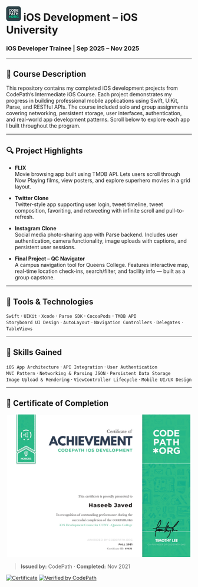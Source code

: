 # <img src="https://github.com/haseebjaved4652/Codepath-Intermediate-Web-Development-Course-Web102/blob/main/codepath%20logo.png?raw=true" alt="CodePath Logo" height="40"/> iOS Development – iOS University

### iOS Developer Trainee | Sep 2025 – Nov 2025  

---

## 📱 Course Description

This repository contains my completed iOS development projects from CodePath’s Intermediate iOS Course. Each project demonstrates my progress in building professional mobile applications using Swift, UIKit, Parse, and RESTful APIs. The course included solo and group assignments covering networking, persistent storage, user interfaces, authentication, and real-world app development patterns. Scroll below to explore each app I built throughout the program.

---

## 🔍 Project Highlights

- **FLIX**  
  Movie browsing app built using TMDB API. Lets users scroll through Now Playing films, view posters, and explore superhero movies in a grid layout.  

- **Twitter Clone**  
  Twitter-style app supporting user login, tweet timeline, tweet composition, favoriting, and retweeting with infinite scroll and pull-to-refresh.  

- **Instagram Clone**  
  Social media photo-sharing app with Parse backend. Includes user authentication, camera functionality, image uploads with captions, and persistent user sessions.  

- **Final Project – QC Navigator**  
  A campus navigation tool for Queens College. Features interactive map, real-time location check-ins, search/filter, and facility info — built as a group capstone.  

---

## 🧰 Tools & Technologies

`Swift` · `UIKit` · `Xcode` · `Parse SDK` · `CocoaPods` · `TMDB API`  
`Storyboard UI Design` · `AutoLayout` · `Navigation Controllers` · `Delegates` · `TableViews`

---

## 🧠 Skills Gained

`iOS App Architecture` · `API Integration` · `User Authentication`  
`MVC Pattern` · `Networking & Parsing JSON` · `Persistent Data Storage`  
`Image Upload & Rendering` · `ViewController Lifecycle` · `Mobile UI/UX Design`

---

## 📜 Certificate of Completion

<img src="https://github.com/haseebjaved4652/Codepath-iOS-Development/blob/main/Certificate%20of%20Achievement.jpg?raw=true" alt="Certificate" width="500"/>

> **Issued by:** CodePath · **Completed:** Nov 2021  

[![Certificate](https://img.shields.io/badge/Certificate-View-blue?style=for-the-badge)](https://github.com/haseebjaved4652/Codepath-iOS-Development/blob/main/Certificate%20of%20Achievement.jpg)
[![Verified by CodePath](https://img.shields.io/badge/Verified_by-CodePath-brightgreen?style=for-the-badge)](https://www.codepath.org/)
